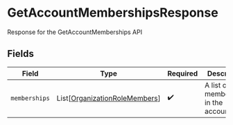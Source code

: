 # GetAccountMembershipsResponse

Response for the GetAccountMemberships API


## Fields

| Field                                                                           | Type                                                                            | Required                                                                        | Description                                                                     |
| ------------------------------------------------------------------------------- | ------------------------------------------------------------------------------- | ------------------------------------------------------------------------------- | ------------------------------------------------------------------------------- |
| `memberships`                                                                   | List[[OrganizationRoleMembers](../../models/shared/organizationrolemembers.md)] | :heavy_check_mark:                                                              | A list of memberships in the account                                            |